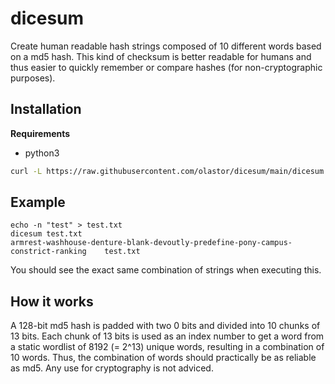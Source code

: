 # dicesum

Create human readable hash strings composed of 10 different words based on a md5 hash. This kind of checksum is better readable for humans and thus easier to quickly remember or compare hashes (for non-cryptographic purposes).

## Installation

**Requirements**

- python3


```sh
curl -L https://raw.githubusercontent.com/olastor/dicesum/main/dicesum.py -o /usr/local/bin/dicesum && chmod +x /usr/local/bin/dicesum
```

## Example

```
echo -n "test" > test.txt
dicesum test.txt
armrest-washhouse-denture-blank-devoutly-predefine-pony-campus-constrict-ranking	test.txt
```

You should see the exact same combination of strings when executing this.

## How it works

A 128-bit md5 hash is padded with two 0 bits and divided into 10 chunks of 13 bits. Each chunk of 13 bits is used as an index number to get a word from a static wordlist of 8192 (= 2^13) unique words, resulting in a combination of 10 words. Thus, the combination of words should practically be as reliable as md5. Any use for cryptography is not adviced.
